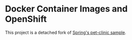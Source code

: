 # Docker Container Images and OpenShift 

This project is a detached fork of [Spring's pet-clinic sample](https://github.com/spring-petclinic/spring-petclinic-rest).

